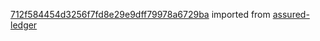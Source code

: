 [712f584454d3256f7fd8e29e9dff79978a6729ba](https://github.com/insolar/assured-ledger/commit/712f584454d3256f7fd8e29e9dff79978a6729ba) imported from [assured-ledger](https://github.com/insolar/assured-ledger)
